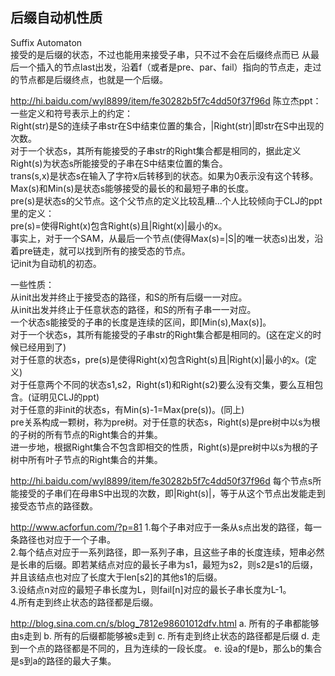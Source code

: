 ## 后缀自动机性质  

Suffix Automaton  
接受的是后缀的状态，不过也能用来接受子串，只不过不会在后缀终点而已
从最后一个插入的节点last出发，沿着f（或者是pre、par、fail）指向的节点走，走过的节点都是后缀终点，也就是一个后缀。

http://hi.baidu.com/wyl8899/item/fe30282b5f7c4dd50f37f96d
陈立杰ppt：  
一些定义和符号表示上的约定：  
Right(str)是S的连续子串str在S中结束位置的集合，|Right(str)|即str在S中出现的次数。  
对于一个状态s，其所有能接受的子串str的Right集合都是相同的，据此定义Right(s)为状态s所能接受的子串在S中结束位置的集合。  
trans(s,x)是状态s在输入了字符x后转移到的状态。如果为0表示没有这个转移。  
Max(s)和Min(s)是状态s能够接受的最长的和最短子串的长度。  
pre(s)是状态s的父节点。这个父节点的定义比较乱糟...个人比较倾向于CLJ的ppt里的定义：  
pre(s)=使得Right(x)包含Right(s)且|Right(x)|最小的x。  
事实上，对于一个SAM，从最后一个节点(使得Max(s)=|S|的唯一状态s)出发，沿着pre链走，就可以找到所有的接受态的节点。  
记init为自动机的初态。  

一些性质：  
从init出发并终止于接受态的路径，和S的所有后缀一一对应。  
从init出发并终止于任意状态的路径，和S的所有子串一一对应。  
一个状态s能接受的子串的长度是连续的区间，即[Min(s),Max(s)]。  
对于一个状态s，其所有能接受的子串str的Right集合都是相同的。(这在定义的时候已经用到了)  
对于任意的状态s，pre(s)是使得Right(x)包含Right(s)且|Right(x)|最小的x。(定义)  
对于任意两个不同的状态s1,s2，Right(s1)和Right(s2)要么没有交集，要么互相包含。(证明见CLJ的ppt)  
对于任意的非init的状态s，有Min(s)-1=Max(pre(s))。(同上)  
pre关系构成一颗树，称为pre树。对于任意的状态s，Right(s)是pre树中以s为根的子树的所有节点的Right集合的并集。  
进一步地，根据Right集合不包含即相交的性质，Right(s)是pre树中以s为根的子树中所有叶子节点的Right集合的并集。  


http://hi.baidu.com/wyl8899/item/fe30282b5f7c4dd50f37f96d
每个节点s所能接受的子串们在母串S中出现的次数，即|Right(s)|，等于从这个节点出发能走到接受态节点的路径数。  

http://www.acforfun.com/?p=81
1.每个子串对应于一条从s点出发的路径，每一条路径也对应于一个子串。  
2.每个结点对应于一系列路径，即一系列子串，且这些子串的长度连续，短串必然是长串的后缀。即若某结点对应的最长子串为s1，最短为s2，则s2是s1的后缀，并且该结点也对应了长度大于len[s2]的其他s1的后缀。  
3.设结点n对应的最短子串长度为L，则fail[n]对应的最长子串长度为L-1。  
4.所有走到终止状态的路径都是后缀。  

http://blog.sina.com.cn/s/blog_7812e98601012dfv.html
a. 所有的子串都能够由s走到
b. 所有的后缀都能够被s走到
c. 所有走到终止状态的路径都是后缀
d. 走到一个点的路径都是不同的，且为连续的一段长度。
e. 设a的f是b，那么b的集合是s到a的路径的最大子集。

